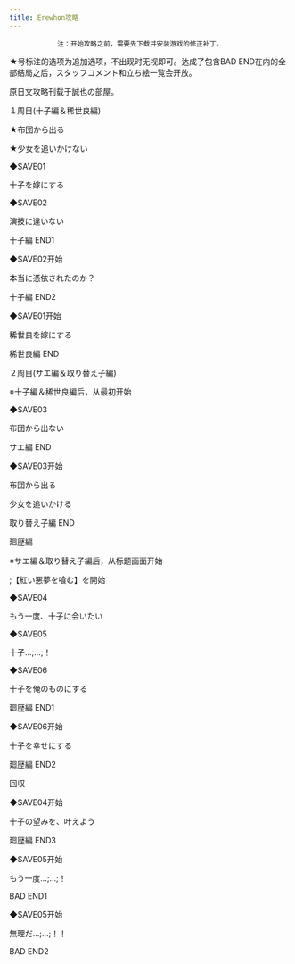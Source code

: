 ```yaml
---
title: Erewhon攻略
---
```


                注：开始攻略之前，需要先下载并安装游戏的修正补丁。

★号标注的选项为追加选项，不出现时无视即可。达成了包含BAD END在内的全部结局之后，スタッフコメント和立ち絵一覧会开放。

原日文攻略刊载于誠也の部屋。



１周目(十子編＆稀世良編)



★布団から出る

★少女を追いかけない

◆SAVE01

十子を嫁にする

◆SAVE02

演技に違いない



十子編 END1



◆SAVE02开始

本当に憑依されたのか？



十子編 END2



◆SAVE01开始

稀世良を嫁にする



稀世良編 END



２周目(サエ編＆取り替え子編)



※十子編＆稀世良編后，从最初开始

◆SAVE03

布団から出ない



サエ編 END



◆SAVE03开始

布団から出る

少女を追いかける



取り替え子編 END



廻歴編



※サエ編＆取り替え子編后，从标题画面开始

 ;【紅い悪夢を喰む】を開始

◆SAVE04

もう一度、十子に会いたい

◆SAVE05

十子…;…;！

◆SAVE06

十子を俺のものにする



廻歴編 END1



◆SAVE06开始

十子を幸せにする



廻歴編 END2



回収



◆SAVE04开始

十子の望みを、叶えよう



廻歴編 END3



◆SAVE05开始

もう一度…;…;！



BAD END1



◆SAVE05开始

無理だ…;…;！！



BAD END2


              
